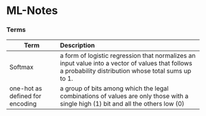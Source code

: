 # ML-Notes

### Terms

| Term          | Description|
| ------------- |:-------------|
| Softmax      | a form of logistic regression that normalizes an input value into a vector of values that follows a probability distribution whose total sums up to 1. |
| one-hot as defined for encoding     | a group of bits among which the legal combinations of values are only those with a single high (1) bit and all the others low (0)      |
